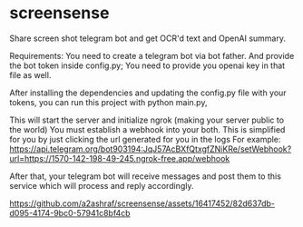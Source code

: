 # screensense
Share screen shot telegram bot and get OCR'd text and OpenAI summary.

Requirements: 
 You need to create a telegram bot via bot father. And provide the bot token inside config.py; You need to provide you openai key in that file as well.
 
After installing the dependencies and updating the config.py file with your tokens, you can run this project with 
python main.py, 

This will start the server and initialize ngrok (making your server public to the world)
You must establish a webhook into your both. This is simplified for you by just clicking the url generated for you in the logs
For example: https://api.telegram.org/bot903194:JqJ57AcBXfQtxgfZNiKRe/setWebhook?url=https://1570-142-198-49-245.ngrok-free.app/webhook

After that, your telegram bot will receive messages and post them to this service which will process and reply accordingly.


https://github.com/a2ashraf/screensense/assets/16417452/82d637db-d095-4174-9bc0-57941c8bf4cb

